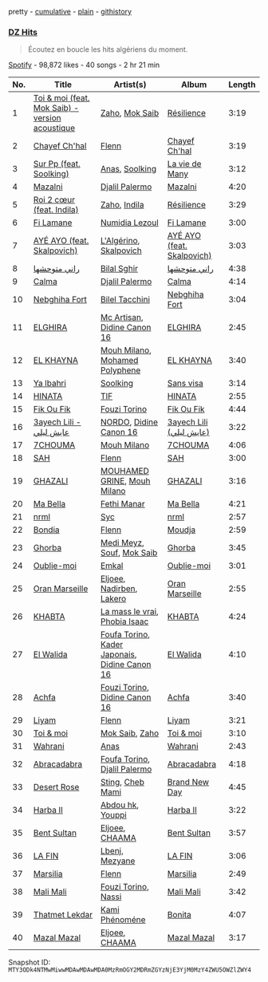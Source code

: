 pretty - [cumulative](/playlists/cumulative/37i9dQZF1DX7ZqKP81pHlu.md) - [plain](/playlists/plain/37i9dQZF1DX7ZqKP81pHlu) - [githistory](https://github.githistory.xyz/mackorone/spotify-playlist-archive/blob/main/playlists/plain/37i9dQZF1DX7ZqKP81pHlu)

### [DZ Hits](https://open.spotify.com/playlist/37i9dQZF1DX7ZqKP81pHlu)

> Écoutez en boucle les hits algériens du moment.

[Spotify](https://open.spotify.com/user/spotify) - 98,872 likes - 40 songs - 2 hr 21 min

| No. | Title | Artist(s) | Album | Length |
|---|---|---|---|---|
| 1 | [Toi & moi \(feat\. Mok Saib\) \- version acoustique](https://open.spotify.com/track/0W4h9LlrLvqE6B9u7KWdBz) | [Zaho](https://open.spotify.com/artist/0vN920jukdAbErvjo2OJ2o), [Mok Saib](https://open.spotify.com/artist/6jcvupTBm6vk5SMEEVpvSW) | [Résilience](https://open.spotify.com/album/7pv5ansWsFSWQbN7uTJvQ2) | 3:19 |
| 2 | [Chayef Ch'hal](https://open.spotify.com/track/4OtsNadXnYK0NDgmlZSCs8) | [Flenn](https://open.spotify.com/artist/66OYzK2q18j4EVdMqRtf6L) | [Chayef Ch'hal](https://open.spotify.com/album/78AH3bGTSnqg3TXCdKGvv3) | 3:19 |
| 3 | [Sur Pp \(feat\. Soolking\)](https://open.spotify.com/track/6ZKbxxzlGfC2d0s7p8hqjc) | [Anas](https://open.spotify.com/artist/3jrZXTzqSuTBdfJeoSts1n), [Soolking](https://open.spotify.com/artist/0GgY7hjMoGDsX8ZDe2mwds) | [La vie de Many](https://open.spotify.com/album/28cZatUBH4ypo1q3ieocuc) | 3:12 |
| 4 | [Mazalni](https://open.spotify.com/track/4Mi1B4Sc3u5zkLaEB7PETp) | [Djalil Palermo](https://open.spotify.com/artist/3SKKJMPgklOHgYeatf2YhX) | [Mazalni](https://open.spotify.com/album/2be1DLBmI7MFfY4Gm92i77) | 4:20 |
| 5 | [Roi 2 cœur \(feat\. Indila\)](https://open.spotify.com/track/6nYW5D9TyWomuS9hW6wDuY) | [Zaho](https://open.spotify.com/artist/0vN920jukdAbErvjo2OJ2o), [Indila](https://open.spotify.com/artist/0FEJqmeLRzsXj8hgcZaAyB) | [Résilience](https://open.spotify.com/album/7pv5ansWsFSWQbN7uTJvQ2) | 3:29 |
| 6 | [Fi Lamane](https://open.spotify.com/track/5vlL8e2Ssrc7YCxjzgG55A) | [Numidia Lezoul](https://open.spotify.com/artist/6muXgBSOp2nEPpnoJZUvGZ) | [Fi Lamane](https://open.spotify.com/album/3MCrQeMpa5llbeiwNKeLPi) | 3:00 |
| 7 | [AYÉ AYO \(feat\. Skalpovich\)](https://open.spotify.com/track/4XXJnTdwm0MaKLP2OXajCU) | [L'Algérino](https://open.spotify.com/artist/7kyIBL1EYouLqC8vw7IOui), [Skalpovich](https://open.spotify.com/artist/0Flx9EfBqXHltFcp3guYVt) | [AYÉ AYO \(feat\. Skalpovich\)](https://open.spotify.com/album/2LFb14evc1ArfZ8SkQUbcl) | 3:03 |
| 8 | [راني متوحشها](https://open.spotify.com/track/5eKSdvnmJ37bmmx6Fc0roG) | [Bilal Sghir](https://open.spotify.com/artist/4iCrZzxACYPYcoS71DgjWW) | [راني متوحشها](https://open.spotify.com/album/2SOLAAC856WVMRVBI8RGzD) | 4:38 |
| 9 | [Calma](https://open.spotify.com/track/3eLOJpdgRwiLjYSq5AV8iS) | [Djalil Palermo](https://open.spotify.com/artist/3SKKJMPgklOHgYeatf2YhX) | [Calma](https://open.spotify.com/album/71QAMPU0A2r9fVPFIXBjbu) | 4:14 |
| 10 | [Nebghiha Fort](https://open.spotify.com/track/2wo2GyiPDb0cL9UdQN6DzD) | [Bilel Tacchini](https://open.spotify.com/artist/2QtIVRuCdO2a4RWyoF4ayb) | [Nebghiha Fort](https://open.spotify.com/album/0BsMS6fQ7FIgGDuHWUvLIU) | 3:04 |
| 11 | [ELGHIRA](https://open.spotify.com/track/5Zqqq0hj7FdMMOmkshNA7X) | [Mc Artisan](https://open.spotify.com/artist/24XkH7tJDFfDrOLlONiy7S), [Didine Canon 16](https://open.spotify.com/artist/2aVPTWc4WYc7b384eatevF) | [ELGHIRA](https://open.spotify.com/album/22yFEfoVOJOtcvD0BHT3bm) | 2:45 |
| 12 | [EL KHAYNA](https://open.spotify.com/track/3vAhuFK6NTHS2VzHGmyxLV) | [Mouh Milano](https://open.spotify.com/artist/1a4431ATLSQ5Rgq8Rr6sFj), [Mohamed Polyphene](https://open.spotify.com/artist/3tOjDEjeBvPyQ1atjrEcLl) | [EL KHAYNA](https://open.spotify.com/album/7F80CSWX5JAlPQ7ryWVt9x) | 3:40 |
| 13 | [Ya lbahri](https://open.spotify.com/track/62upkw0miJwuVpWVzHdaEV) | [Soolking](https://open.spotify.com/artist/0GgY7hjMoGDsX8ZDe2mwds) | [Sans visa](https://open.spotify.com/album/5rncxkieoEvPDzA7VdNGQx) | 3:14 |
| 14 | [HINATA](https://open.spotify.com/track/5lugweLS17EVHmhXuNZOrC) | [TIF](https://open.spotify.com/artist/2NgTPluNpfsoYZnoeU2VsH) | [HINATA](https://open.spotify.com/album/2xE8FXQ3WU30oqhV1H7Q4p) | 2:55 |
| 15 | [Fik Ou Fik](https://open.spotify.com/track/3e5o3HId07wIlcT2rM2vWh) | [Fouzi Torino](https://open.spotify.com/artist/6Q2qtUONsXPfBKMhpOesiv) | [Fik Ou Fik](https://open.spotify.com/album/5DGXbz9GaYFFZYeLWk1j2x) | 4:44 |
| 16 | [3ayech Lili \- عايش ليلي](https://open.spotify.com/track/2bWjhCbfeguEp2hSXvYB5l) | [NORDO](https://open.spotify.com/artist/44qTyRXwTktHVC0X1FGnJn), [Didine Canon 16](https://open.spotify.com/artist/2aVPTWc4WYc7b384eatevF) | [3ayech Lili \(عايش ليلي\)](https://open.spotify.com/album/7K50LbLo6SdxQx0uuw9khz) | 3:22 |
| 17 | [7CHOUMA](https://open.spotify.com/track/0bmnCDY8M8fBtlPwMrLIu9) | [Mouh Milano](https://open.spotify.com/artist/1a4431ATLSQ5Rgq8Rr6sFj) | [7CHOUMA](https://open.spotify.com/album/7JrLFJw1NFNDOnoNDsHBWS) | 4:06 |
| 18 | [SAH](https://open.spotify.com/track/1G3OTUGfbYcA5r2FgkBMZp) | [Flenn](https://open.spotify.com/artist/66OYzK2q18j4EVdMqRtf6L) | [SAH](https://open.spotify.com/album/3oKii6T1E3bnh5ijB4ewqb) | 3:00 |
| 19 | [GHAZALI](https://open.spotify.com/track/1SYjg4Ff4aGzZVJKfK7OEA) | [MOUHAMED GRINE](https://open.spotify.com/artist/5Sj8EjR3eENxsr4Tgv9OGh), [Mouh Milano](https://open.spotify.com/artist/1a4431ATLSQ5Rgq8Rr6sFj) | [GHAZALI](https://open.spotify.com/album/6q4ADoh3h7OHkFJsCFcx6l) | 3:16 |
| 20 | [Ma Bella](https://open.spotify.com/track/45KQJy7KlhyXCPZzg3ACvW) | [Fethi Manar](https://open.spotify.com/artist/6g9hpEimVF4dYzs32kT94m) | [Ma Bella](https://open.spotify.com/album/5GutzL1w4cssmLszj2oFpX) | 4:21 |
| 21 | [nrml](https://open.spotify.com/track/3KXqOio8jnBKwYSoft0zmn) | [Syc](https://open.spotify.com/artist/6IayXElM5gfjgyWj9Ipbiu) | [nrml](https://open.spotify.com/album/6qACahl9BKPtWckNidkfMO) | 2:57 |
| 22 | [Bondia](https://open.spotify.com/track/5fu9Sc4DNuvQMWo5BxmgKH) | [Flenn](https://open.spotify.com/artist/66OYzK2q18j4EVdMqRtf6L) | [Moudja](https://open.spotify.com/album/3fxv4IPUjOdLKSWTEALktY) | 2:59 |
| 23 | [Ghorba](https://open.spotify.com/track/3toSazVCqpqb4gbDv5oFu1) | [Medi Meyz](https://open.spotify.com/artist/4XCcYzu2zRJvBp3QZct3Oj), [Souf](https://open.spotify.com/artist/2tsnxjntsRI6iFL9ZeC0ec), [Mok Saib](https://open.spotify.com/artist/6jcvupTBm6vk5SMEEVpvSW) | [Ghorba](https://open.spotify.com/album/2fzJHkMuLWU9nHXstA5cw8) | 3:45 |
| 24 | [Oublie\-moi](https://open.spotify.com/track/19EZ9PFgJM0xh2Ruld9z2F) | [Emkal](https://open.spotify.com/artist/4ZPLdCBeYJBAjsLTWRcZEs) | [Oublie\-moi](https://open.spotify.com/album/4hS1lDUpq5UXLapDgD9MFY) | 3:01 |
| 25 | [Oran Marseille](https://open.spotify.com/track/0Ye58r1DvVAIR2JMpNEu8B) | [Eljoee](https://open.spotify.com/artist/0Lgc9epqyn4wYEGm8fiaS7), [Nadirben](https://open.spotify.com/artist/6zqHGUcxVpqdd2aP3513d3), [Lakero](https://open.spotify.com/artist/15M6Rc9osdjjf4H45ET433) | [Oran Marseille](https://open.spotify.com/album/39RyhwGJlc0JKBclw45kFC) | 2:55 |
| 26 | [KHABTA](https://open.spotify.com/track/4haYrG9E9kcu1inPdfsktK) | [La mass le vrai](https://open.spotify.com/artist/1HPm1tMewqJhqjGkM7f5vk), [Phobia Isaac](https://open.spotify.com/artist/2q4mJNyOd6lXVRR3DCdci3) | [KHABTA](https://open.spotify.com/album/5daw2vuOQGUWyHYoUvKPEm) | 4:24 |
| 27 | [El Walida](https://open.spotify.com/track/0OMWSq7rLnzzZk8xto8BR8) | [Foufa Torino](https://open.spotify.com/artist/5DAc1d8izRCmkzEP23NJGh), [Kader Japonais](https://open.spotify.com/artist/3e3cKwH1kUr02bvIm7VaIe), [Didine Canon 16](https://open.spotify.com/artist/2aVPTWc4WYc7b384eatevF) | [El Walida](https://open.spotify.com/album/10jXA8hvcNntyPi4DRJWbW) | 4:10 |
| 28 | [Achfa](https://open.spotify.com/track/0Q7rY5KgKlvmBjvYYMpEFM) | [Fouzi Torino](https://open.spotify.com/artist/6Q2qtUONsXPfBKMhpOesiv), [Didine Canon 16](https://open.spotify.com/artist/2aVPTWc4WYc7b384eatevF) | [Achfa](https://open.spotify.com/album/5C8huomQsXZdimYXBFQxEw) | 3:40 |
| 29 | [Liyam](https://open.spotify.com/track/4tRUx2gflnuk7v0Uvic04X) | [Flenn](https://open.spotify.com/artist/66OYzK2q18j4EVdMqRtf6L) | [Liyam](https://open.spotify.com/album/56kMBEY2KFd8ua913PoSq4) | 3:21 |
| 30 | [Toi & moi](https://open.spotify.com/track/4C9bUSwqwVZ8eu2jsnctm6) | [Mok Saib](https://open.spotify.com/artist/6jcvupTBm6vk5SMEEVpvSW), [Zaho](https://open.spotify.com/artist/0vN920jukdAbErvjo2OJ2o) | [Toi & moi](https://open.spotify.com/album/4qAOLbreEqTtzFgcGePfZL) | 3:10 |
| 31 | [Wahrani](https://open.spotify.com/track/5gTsNTIQ17LSYHvkqXHwwO) | [Anas](https://open.spotify.com/artist/3jrZXTzqSuTBdfJeoSts1n) | [Wahrani](https://open.spotify.com/album/3OTzJwXAHgnBasbmvb2Zep) | 2:43 |
| 32 | [Abracadabra](https://open.spotify.com/track/2dwIrKXerOuFVQyermZ5SO) | [Foufa Torino](https://open.spotify.com/artist/5DAc1d8izRCmkzEP23NJGh), [Djalil Palermo](https://open.spotify.com/artist/3SKKJMPgklOHgYeatf2YhX) | [Abracadabra](https://open.spotify.com/album/3SdLDzpUj36FVAebMkJX0z) | 4:18 |
| 33 | [Desert Rose](https://open.spotify.com/track/4WhyHQ2BXi2VU1iaFbF6jv) | [Sting](https://open.spotify.com/artist/0Ty63ceoRnnJKVEYP0VQpk), [Cheb Mami](https://open.spotify.com/artist/6vZXamchcIOKzC1c3Elp4J) | [Brand New Day](https://open.spotify.com/album/1r6NoADkFvVSpyFnJjcuLe) | 4:45 |
| 34 | [Harba II](https://open.spotify.com/track/33xn4wz62RtdIyR1sx8BJa) | [Abdou hk](https://open.spotify.com/artist/3B344rrWCr0O5ogBKZeO59), [Youppi](https://open.spotify.com/artist/4HXhayOs3iuWCczTsLQOIX) | [Harba II](https://open.spotify.com/album/5zaQM2mwAYci2aCZKLvTjq) | 3:22 |
| 35 | [Bent Sultan](https://open.spotify.com/track/5XvzmPFcVRlfdlCw3KK2Jb) | [Eljoee](https://open.spotify.com/artist/0Lgc9epqyn4wYEGm8fiaS7), [CHAAMA](https://open.spotify.com/artist/5qwjinowvQNDqyspseSofL) | [Bent Sultan](https://open.spotify.com/album/2pQbg9uIkWzsUFeNxNU2nI) | 3:57 |
| 36 | [LA FIN](https://open.spotify.com/track/3tYu6F0oRwqVq1TNMYU2Qe) | [Lbenj](https://open.spotify.com/artist/1H0D7p5aN8tGG8DPLt0Nbv), [Mezyane](https://open.spotify.com/artist/3UlIprTDXD8pwiFj7xgmWJ) | [LA FIN](https://open.spotify.com/album/6WbcUioeZ8btnVMNbAyjtD) | 3:06 |
| 37 | [Marsilia](https://open.spotify.com/track/35hzpvo3JS4NbOMpvC9vAN) | [Flenn](https://open.spotify.com/artist/66OYzK2q18j4EVdMqRtf6L) | [Marsilia](https://open.spotify.com/album/077lukkBWt0j9J7PfZRM0p) | 2:49 |
| 38 | [Mali Mali](https://open.spotify.com/track/7faeHcamYu377PtVLtUZ87) | [Fouzi Torino](https://open.spotify.com/artist/6Q2qtUONsXPfBKMhpOesiv), [Nassi](https://open.spotify.com/artist/1qKKI6tBqJZCZfAmXjYFjN) | [Mali Mali](https://open.spotify.com/album/6cRIMxkVh1ZyQsVZ3lfYzJ) | 3:42 |
| 39 | [Thatmet Lekdar](https://open.spotify.com/track/61vtgCYKGAiw75IoTnDCG1) | [Kami Phénoméne](https://open.spotify.com/artist/2BxA0WWffDANrGk2etCPfI) | [Bonita](https://open.spotify.com/album/6SV06bKUQ0zibdRafy5PSW) | 4:07 |
| 40 | [Mazal Mazal](https://open.spotify.com/track/2YSsSIVvoOtuXfbTUp3X71) | [Eljoee](https://open.spotify.com/artist/0Lgc9epqyn4wYEGm8fiaS7), [CHAAMA](https://open.spotify.com/artist/5qwjinowvQNDqyspseSofL) | [Mazal Mazal](https://open.spotify.com/album/1oghaMTdh4pK4qUmp81t4u) | 3:17 |

Snapshot ID: `MTY3ODk4NTMwMiwwMDAwMDAwMDA0MzRmOGY2MDRmZGYzNjE3YjM0MzY4ZWU5OWZlZWY4`
